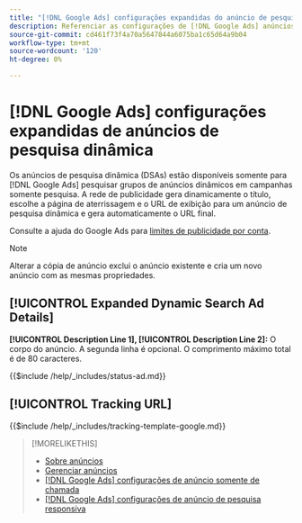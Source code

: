 ```yaml
---
title: "[!DNL Google Ads] configurações expandidas do anúncio de pesquisa dinâmica"
description: Referenciar as configurações de [!DNL Google Ads] anúncios de pesquisa dinâmica expandidos.
source-git-commit: cd461f73f4a70a5647844a6075ba1c65d64a9b04
workflow-type: tm+mt
source-wordcount: '120'
ht-degree: 0%

---
```


# [!DNL Google Ads] configurações expandidas de anúncios de pesquisa dinâmica

Os anúncios de pesquisa dinâmica (DSAs) estão disponíveis somente para [!DNL Google Ads] pesquisar grupos de anúncios dinâmicos em campanhas somente pesquisa. A rede de publicidade gera dinamicamente o título, escolhe a página de aterrissagem e o URL de exibição para um anúncio de pesquisa dinâmica e gera automaticamente o URL final.

Consulte a ajuda do Google Ads para [limites de publicidade por conta](https://support.google.com/google-ads/answer/6372658?hl=en).

>[!NOTE]
>
>Alterar a cópia de anúncio exclui o anúncio existente e cria um novo anúncio com as mesmas propriedades.

## [!UICONTROL Expanded Dynamic Search Ad Details]

**[!UICONTROL Description Line 1], [!UICONTROL Description Line 2]:** O corpo do anúncio. A segunda linha é opcional. O comprimento máximo total é de 80 caracteres.

<!-- **[!UICONTROL Status]:** -->

{{$include /help/_includes/status-ad.md}}

## [!UICONTROL Tracking URL]

<!-- **[!UICONTROL Tracking Template]:** -->

{{$include /help/_includes/tracking-template-google.md}}

>[!MORELIKETHIS]
>
>* [Sobre anúncios](ad-about.md)
>* [Gerenciar anúncios](ad-manage.md)
>* [[!DNL Google Ads] configurações de anúncio somente de chamada](ad-settings-google-call.md)
>* [[!DNL Google Ads] configurações de anúncio de pesquisa responsiva](ad-settings-google-rsa.md)

